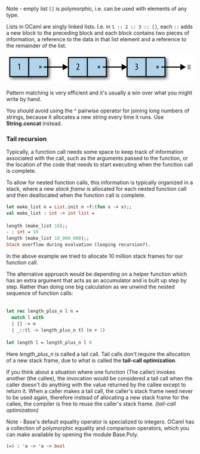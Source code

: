 Note - empty list `[]` is polymorphic, i.e. can be used with elements of any type.

Lists in OCaml are singly linked lists. I.e. in `1 :: 2 :: 3 :: []`, each `::` adds a new block to the preceding block and each block contains two pieces of information, a reference to the data in that list element and a reference to the remainder of the list.

![linked-list-example](../assets/lists_layout.png)

Pattern matching is very efficient and it's usually a win over what you might write by hand.

You should avoid using the ^ pairwise operator for joining long numbers of strings, because it allocates a new string every time it runs. Use **String.concat** instead.

### Tail recursion

Typically, a function call needs some space to keep track of information associated with the call, such as the arguments passed to the function, or the location of the code that needs to start executing when the function call is complete.

To allow for nested function calls, this information is typically organized in a stack, where a new _stack frame_ is allocated for each nested function call and then deallocated when the function call is complete.

```ocaml
let make_list n = List.init n ~f:(fun x -> x);;
val make_list : int -> int list =

length (make_list 10);;
- : int = 10
length (make_list 10_000_000);;
Stack overflow during evaluation (looping recursion?).
```

In the above example we tried to allocate 10 million stack frames for our function call.

The alternative approach would be depending on a helper function which has an extra argument that acts as an accumulator and is built up step by step. Rather than doing one big calculation as we unwind the nested sequence of function calls:

```ocaml

let rec length_plus_n l n =
  match l with
  | [] -> n
  | _::tl -> length_plus_n tl (n + 1)

let length l = length_plus_n l 0

```

Here _length_plus_n_ is called a tail call. Tail calls don't require the allocation of a new stack frame, due to what is called the **tail-call optimization**.

If you think about a situation where one function (The caller) invokes another (the callee), the invocation would be considered a tail call when the caller doesn't do anything with the value returned by the callee except to return it. When a caller makes a tail call, the caller's stack frame need never to be used again, therefore instead of allocating a new stack frame for the callee, the compiler is free to reuse the caller's stack frame. _(tail-call optimization)_

Note - Base's default equality operator is specialized to integers. OCaml has a collection of polymorphic equality and comparison operators, which you can make available by opening the module Base.Poly.

```ocaml
(=) : 'a -> 'a -> bool

```

